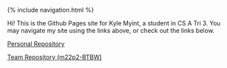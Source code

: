 {% include navigation.html %}

Hi! This is the Github Pages site for Kyle Myint, a student in CS A Tri 3.  You may navigate my site using the links above, or check out the links below.

[Personal Repository](https://github.com/kylem314/CSA-Tri-3)

[Team Repository (m22p2-BTBW)](https://github.com/kylem314/btbw)
